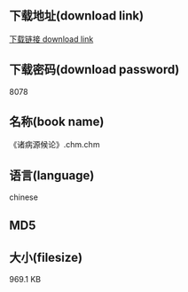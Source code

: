 ## 下载地址(download link)
[下载链接 download link](https://tutu365.netlify.app/?s=%E3%80%8A%E8%AF%B8%E7%97%85%E6%BA%90%E5%80%99%E8%AE%BA%E3%80%8B.chm)

## 下载密码(download password)
8078

## 名称(book name)
《诸病源候论》.chm.chm

## 语言(language)
chinese

## MD5


## 大小(filesize)
969.1 KB
